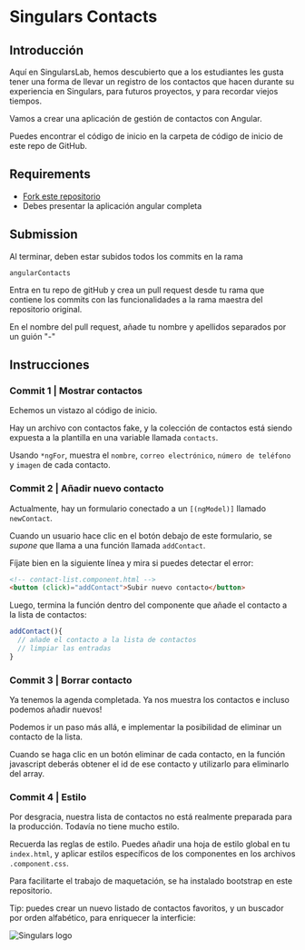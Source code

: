 # Singulars Contacts

## Introducción

Aquí en SingularsLab, hemos descubierto que a los estudiantes les gusta tener una forma de llevar un registro de los contactos que hacen durante su experiencia en Singulars, para futuros proyectos, y para recordar viejos tiempos.

Vamos a crear una aplicación de gestión de contactos con Angular.

Puedes encontrar el código de inicio en la carpeta de código de inicio de este repo de GitHub.

## Requirements

- [Fork este repositorio](https://guides.github.com/activities/forking/)
- Debes presentar la aplicación angular completa


## Submission

Al terminar, deben estar subidos todos los commits en la rama
```
angularContacts
```

Entra en tu repo de gitHub y crea un pull request desde tu rama que contiene los commits con las funcionalidades a la rama maestra del repositorio original.

En el nombre del pull request, añade tu nombre y apellidos separados por un guión "-"


## Instrucciones

### Commit 1 | Mostrar contactos

Echemos un vistazo al código de inicio.

Hay un archivo con contactos fake, y la colección de contactos está siendo expuesta a la plantilla en una variable llamada `contacts`.

Usando `*ngFor`, muestra el `nombre`, `correo electrónico`, `número de teléfono` y `imagen` de cada contacto.


### Commit 2 | Añadir nuevo contacto


Actualmente, hay un formulario conectado a un `[(ngModel)]` llamado `newContact`.

Cuando un usuario hace clic en el botón debajo de este formulario, se *supone* que llama a una función llamada `addContact`.

Fíjate bien en la siguiente línea y mira si puedes detectar el error:

```html
<!-- contact-list.component.html -->
<button (click)="addContact">Subir nuevo contacto</button>
```

Luego, termina la función dentro del componente que añade el contacto a la lista de contactos:

```typescript
addContact(){
  // añade el contacto a la lista de contactos
  // limpiar las entradas
}
```

### Commit 3 | Borrar contacto

Ya tenemos la agenda completada. Ya nos muestra los contactos e incluso podemos añadir nuevos!

Podemos ir un paso más allá, e implementar la posibilidad de eliminar un contacto de la lista.

Cuando se haga clic en un botón eliminar de cada contacto, en la función javascript deberás obtener el id de ese contacto y utilizarlo para eliminarlo del array.


### Commit 4 | Estilo

Por desgracia, nuestra lista de contactos no está realmente preparada para la producción. Todavía no tiene mucho estilo.

Recuerda las reglas de estilo. Puedes añadir una hoja de estilo global en tu `index.html`, y aplicar estilos específicos de los componentes en los archivos `.component.css`.

Para facilitarte el trabajo de maquetación, se ha instalado bootstrap en este repositorio.

Tip: puedes crear un nuevo listado de contactos favoritos, y un buscador por orden alfabético, para enriquecer la interficie:

![Singulars logo](https://cdn.dribbble.com/users/965389/screenshots/10605728/media/952fd347fcdbcf6821df11d6b0999868.png)

